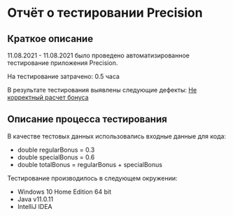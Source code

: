 # Отчёт о тестировании Precision

## Краткое описание

11.08.2021 - 11.08.2021 было проведено автоматизированное тестирование приложения Precision.

На тестирование затрачено: 0.5 часа

В результате тестирования выявлены следующие дефекты:
[Не корректный расчет бонуса](https://github.com/Bambycha58/Hw2_2_Java/issues/1#issue-967036716)

## Описание процесса тестирования

В качестве тестовых данных использовались входные данные для кода:
* double regularBonus = 0.3
* double specialBonus = 0.6
* double totalBonus = regularBonus + specialBonus

Тестирование производилось в следующем окружении:
* Windows 10 Home Edition 64 bit
* Java v11.0.11
* IntelliJ IDEA